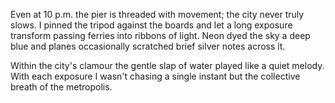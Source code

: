 Even at 10 p.m. the pier is threaded with movement; the city never truly slows. I pinned the tripod against the boards and let a long exposure transform passing ferries into ribbons of light. Neon dyed the sky a deep blue and planes occasionally scratched brief silver notes across it.

Within the city's clamour the gentle slap of water played like a quiet melody. With each exposure I wasn't chasing a single instant but the collective breath of the metropolis.
